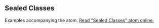 ## Sealed Classes

Examples accompanying the atom.
[Read "Sealed Classes" atom online.](https://stepik.org/lesson/350621/step/1)
